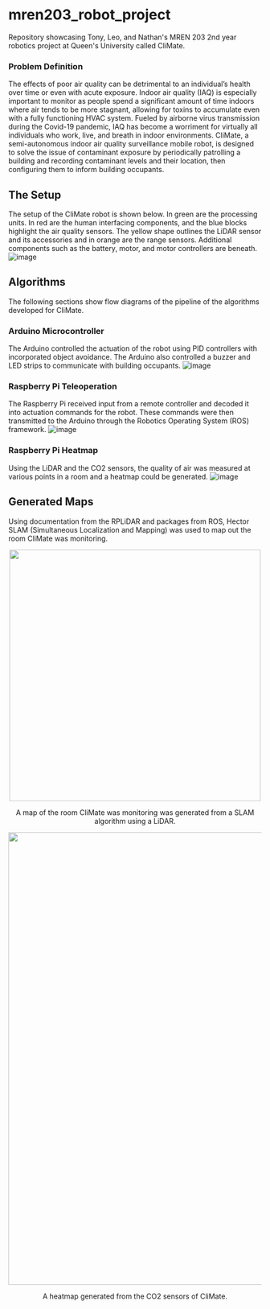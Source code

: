 # mren203_robot_project
Repository showcasing Tony, Leo, and Nathan's MREN 203 2nd year robotics project at Queen's University called CliMate.

### Problem Definition
The effects of poor air quality can be detrimental to an individual’s health over time or even with acute exposure. Indoor air quality (IAQ) is especially important to monitor as people spend a significant amount of time indoors where air tends to be more stagnant, allowing for toxins to accumulate even with a fully functioning HVAC system. Fueled by airborne virus transmission during the Covid-19 pandemic, IAQ has become a worriment for virtually all individuals who work, live, and breath in indoor environments. CliMate, a semi-autonomous indoor air quality surveillance mobile robot, is designed to solve the issue of contaminant exposure by periodically patrolling a building and recording contaminant levels and their location, then configuring them to inform building occupants. 

## The Setup
The setup of the CliMate robot is shown below. In green are the processing units. In red are the human interfacing components, and the blue blocks highlight the air quality sensors. The yellow shape outlines the LiDAR sensor and its accessories and in orange are the range sensors. Additional components such as the battery, motor, and motor controllers are beneath.
![image](https://github.com/tonyyang21/mren203_robot_project/assets/116667620/797dfea0-789f-46b3-b898-8beff35aded3)

## Algorithms
The following sections show flow diagrams of the pipeline of the algorithms developed for CliMate.

### Arduino Microcontroller
The Arduino controlled the actuation of the robot using PID controllers with incorporated object avoidance. The Arduino also controlled a buzzer and LED strips to communicate with building occupants.
![image](https://github.com/tonyyang21/mren203_robot_project/assets/116667620/f1d00362-f9e5-44a5-8592-fc76ea1a3157)

### Raspberry Pi Teleoperation
The Raspberry Pi received input from a remote controller and decoded it into actuation commands for the robot. These commands were then transmitted to the Arduino through the Robotics Operating System (ROS) framework.
![image](https://github.com/tonyyang21/mren203_robot_project/assets/116667620/8bafb8b0-b402-4ea1-beae-780026c65ae0)

### Raspberry Pi Heatmap
Using the LiDAR and the CO2 sensors, the quality of air was measured at various points in a room and a heatmap could be generated.
![image](https://github.com/tonyyang21/mren203_robot_project/assets/116667620/00d2cf3d-7b74-4766-be51-946e1c3666a2)

## Generated Maps
Using documentation from the RPLiDAR and packages from ROS, Hector SLAM (Simultaneous Localization and Mapping) was used to map out the room CliMate was monitoring.

<p align="center">
    <img width="500" src="https://github.com/tonyyang21/mren203_robot_project/assets/116667620/55dc6e89-222f-423d-80b7-35c34fe4a4f5">
</p>
<p align="center">
    A map of the room CliMate was monitoring was generated from a SLAM algorithm using a LiDAR.
</p>


<p align="center">
    <img width="900" src="https://github.com/tonyyang21/mren203_robot_project/assets/116667620/26713d58-4c96-45c8-b153-96b9b783e2b0">
</p>
<p align="center">
    A heatmap generated from the CO2 sensors of CliMate.
</p>
